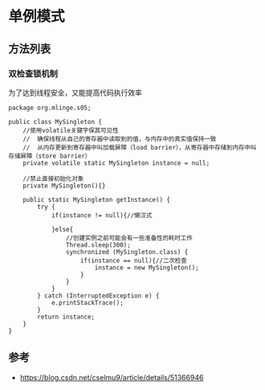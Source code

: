 # 单例模式

## 方法列表

### 双检查锁机制

为了达到线程安全，又能提高代码执行效率

```
package org.mlinge.s05;
 
public class MySingleton {
	//使用volatile关键字保其可见性
    //  确保线程从自己的寄存器中读取到的值，与内存中的真实值保持一致
    //  从内存更新到寄存器中叫加载屏障（load barrier），从寄存器中存储到内存中叫存储屏障（store barrier）
	private volatile static MySingleton instance = null;
	
    //禁止直接初始化对象
	private MySingleton(){}
	 
	public static MySingleton getInstance() {
		try {  
			if(instance != null){//懒汉式 
				
			}else{
				//创建实例之前可能会有一些准备性的耗时工作 
				Thread.sleep(300);
				synchronized (MySingleton.class) {
					if(instance == null){//二次检查
						instance = new MySingleton();
					}
				}
			} 
		} catch (InterruptedException e) { 
			e.printStackTrace();
		}
		return instance;
	}
}
```

## 参考

- https://blog.csdn.net/cselmu9/article/details/51366946
